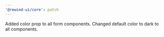 ```yaml
---
'@rewind-ui/core': patch
---
```


Added color prop to all form components. Changed default color to dark to all components.
